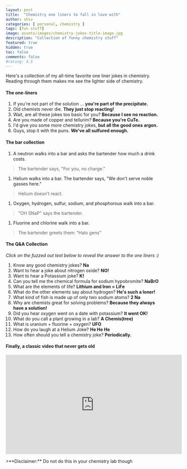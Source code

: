 ```yaml
---
layout: post
title:  "Chemistry one liners to fall in love with"
author: shiv
categories: [ personal, chemistry ]
tags: [fun stuff]
image: assets/images/chemistry-jokes-title-image.jpg
description: "Collection of funny chemistry stuff"
featured: true
hidden: true
toc: false
comments: false
#rating: 4.5
---
```

Here's a collection of my all-time favorite one liner jokes in chemistry. Reading through them makes me see the lighter side of chemistry. 

#### The one-liners
1. If you're not part of the solution … <b>you're part of the precipitate.</b>
1. Old chemists never die. <b>They just stop reacting!</b>
1. Wait, are all these jokes too basic for you? <b>Because I see no reaction.</b>
1. Are you made of copper and tellurim? <b>Because you're CuTe.</b>
1. I'd give you some more chemistry jokes, <b>but all the good ones argon.</b>
1. Guys, stop it with the puns. <b>We've all sulfured enough.</b>

#### The bar collection
1. A neutron walks into a bar and asks the bartender how much a drink costs.
>The bartender says, "For you, no charge."
1. Helium walks into a bar. The bartender says, "We don't serve noble gasses here." 
>Helium doesn't react.
1. Oxygen, hydrogen, sulfur, sodium, and phosphorous walk into a bar.
>"OH SNaP" says the bartender.
1. Fluorine and chlorine walk into a bar. 
>The bartender greets them: “Halo gens”

#### The Q&A Collection
_Click on the fuzzed out text below to reveal the answer to the one liners :)_

1. Know any good chemistry jokes? <span class="spoiler"><b>Na</b></span>
1. Want to hear a joke about nitrogen oxide? <span class="spoiler"><b>NO!</b></span>
1. Want to hear a Potassium joke? <span class="spoiler"><b>K!</b></span>
1. Can you tell me the chemical formula for sodium hypobromite? <span class="spoiler"><b>NaBrO</b></span>
1. What are the elements of life? <span class="spoiler"><b>Lithium and Iron = LiFe</b></span>
1. What do the other elements say about hydrogen? <span class="spoiler"><b>He's such a loner!</b></span>
1. What kind of fish is made up of only two sodium atoms? <span class="spoiler"><b>2 Na</b></span>
1. Why are chemists great for solving problems? <span class="spoiler"><b>Because they always have a solution!</b></span>
1. Did you hear oxygen went on a date with potassium? <span class="spoiler"><b>It went OK!</b></span>
1. What do you call a plant growing in a lab? <span class="spoiler"><b>A Chemis(tree)</b></span>
1. What is uranium + fluorine + oxygen? <span class="spoiler"><b>UFO</b></span>
1. How do you laugh at a Helium Joke? <span class="spoiler"><b>He He He</b></span>
1. How often should you tell a chemistry joke? <span class="spoiler"><b>Periodically.</b></span>

#### Finally, a classic video that never gets old
<p style="text-align:center">
<iframe width="560" height="315" src="https://www.youtube.com/embed/6aK2CKrdjbE?start=6&amp;showinfo=0" title="YouTube video player" frameborder="0" allowfullscreen></iframe>
</p>
>**Disclaimer:** Do not do this in your chemistry lab though